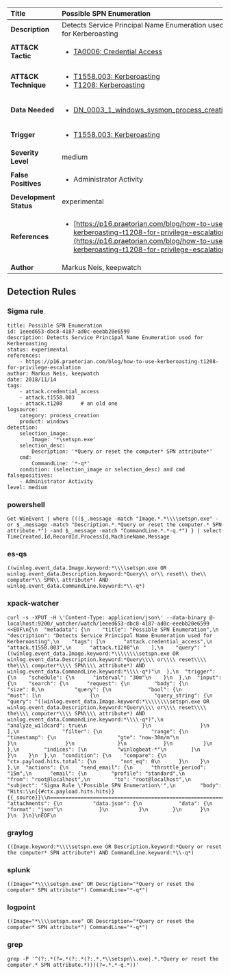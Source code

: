 | Title                    | Possible SPN Enumeration       |
|:-------------------------|:------------------|
| **Description**          | Detects Service Principal Name Enumeration used for Kerberoasting |
| **ATT&amp;CK Tactic**    |  <ul><li>[TA0006: Credential Access](https://attack.mitre.org/tactics/TA0006)</li></ul>  |
| **ATT&amp;CK Technique** | <ul><li>[T1558.003: Kerberoasting](https://attack.mitre.org/techniques/T1558/003)</li><li>[T1208: Kerberoasting](https://attack.mitre.org/techniques/T1208)</li></ul>  |
| **Data Needed**          | <ul><li>[DN_0003_1_windows_sysmon_process_creation](../Data_Needed/DN_0003_1_windows_sysmon_process_creation.md)</li></ul>  |
| **Trigger**              | <ul><li>[T1558.003: Kerberoasting](../Triggers/T1558.003.md)</li></ul>  |
| **Severity Level**       | medium |
| **False Positives**      | <ul><li>Administrator Activity</li></ul>  |
| **Development Status**   | experimental |
| **References**           | <ul><li>[https://p16.praetorian.com/blog/how-to-use-kerberoasting-t1208-for-privilege-escalation](https://p16.praetorian.com/blog/how-to-use-kerberoasting-t1208-for-privilege-escalation)</li></ul>  |
| **Author**               | Markus Neis, keepwatch |


## Detection Rules

### Sigma rule

```
title: Possible SPN Enumeration
id: 1eeed653-dbc8-4187-ad0c-eeebb20e6599
description: Detects Service Principal Name Enumeration used for Kerberoasting
status: experimental
references:
    - https://p16.praetorian.com/blog/how-to-use-kerberoasting-t1208-for-privilege-escalation
author: Markus Neis, keepwatch
date: 2018/11/14
tags:
    - attack.credential_access
    - attack.t1558.003
    - attack.t1208      # an old one
logsource:
    category: process_creation
    product: windows
detection:
    selection_image:
        Image: '*\setspn.exe'
    selection_desc:
        Description: '*Query or reset the computer* SPN attribute*'
    cmd:
        CommandLine: '*-q*'
    condition: (selection_image or selection_desc) and cmd
falsepositives:
    - Administrator Activity
level: medium

```





### powershell
    
```
Get-WinEvent | where {(($_.message -match "Image.*.*\\\\setspn.exe" -or $_.message -match "Description.*.*Query or reset the computer.* SPN attribute.*") -and $_.message -match "CommandLine.*.*-q.*") } | select TimeCreated,Id,RecordId,ProcessId,MachineName,Message
```


### es-qs
    
```
((winlog.event_data.Image.keyword:*\\\\setspn.exe OR winlog.event_data.Description.keyword:*Query\\ or\\ reset\\ the\\ computer*\\ SPN\\ attribute*) AND winlog.event_data.CommandLine.keyword:*\\-q*)
```


### xpack-watcher
    
```
curl -s -XPUT -H \'Content-Type: application/json\' --data-binary @- localhost:9200/_watcher/watch/1eeed653-dbc8-4187-ad0c-eeebb20e6599 <<EOF\n{\n  "metadata": {\n    "title": "Possible SPN Enumeration",\n    "description": "Detects Service Principal Name Enumeration used for Kerberoasting",\n    "tags": [\n      "attack.credential_access",\n      "attack.t1558.003",\n      "attack.t1208"\n    ],\n    "query": "((winlog.event_data.Image.keyword:*\\\\\\\\setspn.exe OR winlog.event_data.Description.keyword:*Query\\\\ or\\\\ reset\\\\ the\\\\ computer*\\\\ SPN\\\\ attribute*) AND winlog.event_data.CommandLine.keyword:*\\\\-q*)"\n  },\n  "trigger": {\n    "schedule": {\n      "interval": "30m"\n    }\n  },\n  "input": {\n    "search": {\n      "request": {\n        "body": {\n          "size": 0,\n          "query": {\n            "bool": {\n              "must": [\n                {\n                  "query_string": {\n                    "query": "((winlog.event_data.Image.keyword:*\\\\\\\\setspn.exe OR winlog.event_data.Description.keyword:*Query\\\\ or\\\\ reset\\\\ the\\\\ computer*\\\\ SPN\\\\ attribute*) AND winlog.event_data.CommandLine.keyword:*\\\\-q*)",\n                    "analyze_wildcard": true\n                  }\n                }\n              ],\n              "filter": {\n                "range": {\n                  "timestamp": {\n                    "gte": "now-30m/m"\n                  }\n                }\n              }\n            }\n          }\n        },\n        "indices": [\n          "winlogbeat-*"\n        ]\n      }\n    }\n  },\n  "condition": {\n    "compare": {\n      "ctx.payload.hits.total": {\n        "not_eq": 0\n      }\n    }\n  },\n  "actions": {\n    "send_email": {\n      "throttle_period": "15m",\n      "email": {\n        "profile": "standard",\n        "from": "root@localhost",\n        "to": "root@localhost",\n        "subject": "Sigma Rule \'Possible SPN Enumeration\'",\n        "body": "Hits:\\n{{#ctx.payload.hits.hits}}{{_source}}\\n================================================================================\\n{{/ctx.payload.hits.hits}}",\n        "attachments": {\n          "data.json": {\n            "data": {\n              "format": "json"\n            }\n          }\n        }\n      }\n    }\n  }\n}\nEOF\n
```


### graylog
    
```
((Image.keyword:*\\\\setspn.exe OR Description.keyword:*Query or reset the computer* SPN attribute*) AND CommandLine.keyword:*\\-q*)
```


### splunk
    
```
((Image="*\\\\setspn.exe" OR Description="*Query or reset the computer* SPN attribute*") CommandLine="*-q*")
```


### logpoint
    
```
((Image="*\\\\setspn.exe" OR Description="*Query or reset the computer* SPN attribute*") CommandLine="*-q*")
```


### grep
    
```
grep -P '^(?:.*(?=.*(?:.*(?:.*.*\\setspn\\.exe|.*.*Query or reset the computer.* SPN attribute.*)))(?=.*.*-q.*))'
```



